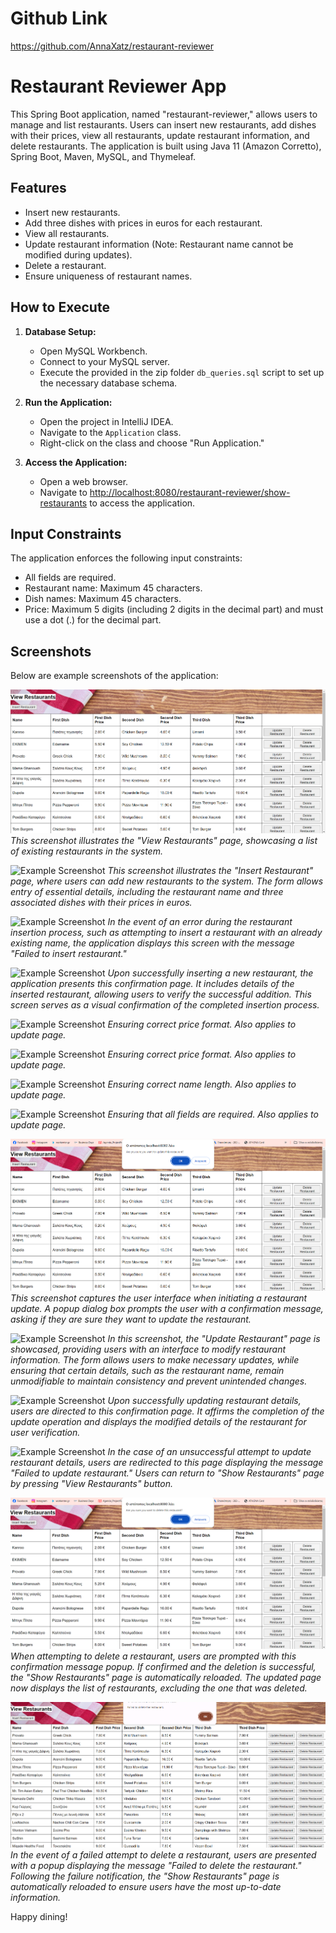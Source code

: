 # Github Link
https://github.com/AnnaXatz/restaurant-reviewer

# Restaurant Reviewer App

This Spring Boot application, named "restaurant-reviewer," allows users to manage and list restaurants. Users can insert new restaurants, add dishes with their prices, view all restaurants, update restaurant information, and delete restaurants. The application is built using Java 11 (Amazon Corretto), Spring Boot, Maven, MySQL, and Thymeleaf.

## Features

- Insert new restaurants.
- Add three dishes with prices in euros for each restaurant.
- View all restaurants.
- Update restaurant information (Note: Restaurant name cannot be modified during updates).
- Delete a restaurant.
- Ensure uniqueness of restaurant names.

## How to Execute

1. **Database Setup:**
    - Open MySQL Workbench.
    - Connect to your MySQL server.
    - Execute the provided in the zip folder `db_queries.sql` script to set up the necessary database schema.

2. **Run the Application:**
    - Open the project in IntelliJ IDEA.
    - Navigate to the `Application` class.
    - Right-click on the class and choose "Run Application."

3. **Access the Application:**
    - Open a web browser.
    - Navigate to [http://localhost:8080/restaurant-reviewer/show-restaurants](http://localhost:8080/restaurant-reviewer/show-restaurants) to access the application.

## Input Constraints

The application enforces the following input constraints:

- All fields are required.
- Restaurant name: Maximum 45 characters.
- Dish names: Maximum 45 characters.
- Price: Maximum 5 digits (including 2 digits in the decimal part) and must use a dot (.) for the decimal part.

## Screenshots

Below are example screenshots of the application:

![Example Screenshot](/screenshots/view-restaurants.png)
*This screenshot illustrates the "View Restaurants" page, showcasing a list of existing restaurants in the system.*

![Example Screenshot](/screenshots/insert-restaurant.png)
*This screenshot illustrates the "Insert Restaurant" page, where users can add new restaurants to the system. The form allows entry of essential details, including the restaurant name and three associated dishes with their prices in euros.*

![Example Screenshot](/screenshots/insert-restaurant-failure.png)
*In the event of an error during the restaurant insertion process, such as attempting to insert a restaurant with an already existing name, the application displays this screen with the message "Failed to insert restaurant."*

![Example Screenshot](/screenshots/insert-restaurant-success.png)
*Upon successfully inserting a new restaurant, the application presents this confirmation page. It includes details of the inserted restaurant, allowing users to verify the successful addition. This screen serves as a visual confirmation of the completed insertion process.*

![Example Screenshot](/screenshots/constraints-price-format.png)
*Ensuring correct price format. Also applies to update page.*

![Example Screenshot](/screenshots/constraints-price-format-decimal-digits.png)
*Ensuring correct price format. Also applies to update page.*

![Example Screenshot](/screenshots/constraints-long-name.png)
*Ensuring correct name length. Also applies to update page.*

![Example Screenshot](/screenshots/constraints-required-fields.png)
*Ensuring that all fields are required. Also applies to update page.*

![Example Screenshot](/screenshots/update-restaurant-confirmation-message.png)
*This screenshot captures the user interface when initiating a restaurant update. A popup dialog box prompts the user with a confirmation message, asking if they are sure they want to update the restaurant.*

![Example Screenshot](/screenshots/update-restaurant.png)
*In this screenshot, the "Update Restaurant" page is showcased, providing users with an interface to modify restaurant information. The form allows users to make necessary updates, while ensuring that certain details, such as the restaurant name, remain unmodifiable to maintain consistency and prevent unintended changes.*

![Example Screenshot](/screenshots/update-restaurant-success.png)
*Upon successfully updating restaurant details, users are directed to this confirmation page. It affirms the completion of the update operation and displays the modified details of the restaurant for user verification.*

![Example Screenshot](/screenshots/update-restaurant-failure.png)
*In the case of an unsuccessful attempt to update restaurant details, users are redirected to this page displaying the message "Failed to update restaurant." Users can return to "Show Restaurants" page by pressing "View Restaurants" button.*

![Example Screenshot](/screenshots/delete-restaurant-confirmation-message.png)
*When attempting to delete a restaurant, users are prompted with this confirmation message popup. If confirmed and the deletion is successful, the "Show Restaurants" page is automatically reloaded. The updated page now displays the list of restaurants, excluding the one that was deleted.*

![Example Screenshot](/screenshots/delete-restaurant-failure.png)
*In the event of a failed attempt to delete a restaurant, users are presented with a popup displaying the message "Failed to delete the restaurant." Following the failure notification, the "Show Restaurants" page is automatically reloaded to ensure users have the most up-to-date information.*


Happy dining!